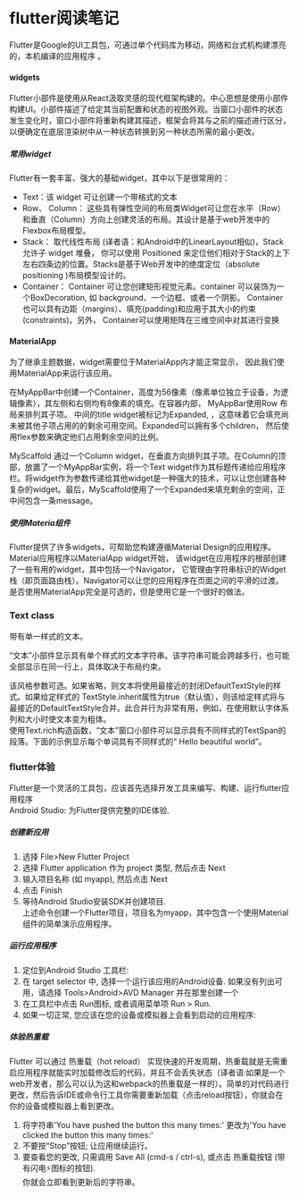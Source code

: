 # flutter阅读笔记  

Flutter是Google的UI工具包，可通过单个代码库为移动，网络和台式机构建漂亮的，本机编译的应用程序 。  

#### widgets  
Flutter小部件是使用从React汲取灵感的现代框架构建的。中心思想是使用小部件构建UI。小部件描述了给定其当前配置和状态的视图外观。当窗口小部件的状态发生变化时，窗口小部件将重新构建其描述，框架会将其与之前的描述进行区分，以便确定在底层渲染树中从一种状态转换到另一种状态所需的最小更改。  

##### 常用widget  
Flutter有一套丰富、强大的基础widget，其中以下是很常用的：  
* Text：该 widget 可让创建一个带格式的文本  
* Row、 Column： 这些具有弹性空间的布局类Widget可让您在水平（Row）和垂直（Column）方向上创建灵活的布局。其设计是基于web开发中的Flexbox布局模型。  
* Stack： 取代线性布局 (译者语：和Android中的LinearLayout相似)，Stack允许子 widget 堆叠， 你可以使用 Positioned 来定位他们相对于Stack的上下左右四条边的位置。Stacks是基于Web开发中的绝度定位（absolute positioning )布局模型设计的。  
* Container： Container 可让您创建矩形视觉元素。container 可以装饰为一个BoxDecoration, 如 background、一个边框、或者一个阴影。 Container 也可以具有边距（margins）、填充(padding)和应用于其大小的约束(constraints)。另外， Container可以使用矩阵在三维空间中对其进行变换  

#### MaterialApp

为了继承主题数据，widget需要位于MaterialApp内才能正常显示， 因此我们使用MaterialApp来运行该应用。

在MyAppBar中创建一个Container，高度为56像素（像素单位独立于设备，为逻辑像素），其左侧和右侧均有8像素的填充。在容器内部， MyAppBar使用Row 布局来排列其子项。 中间的title widget被标记为Expanded, ，这意味着它会填充尚未被其他子项占用的的剩余可用空间。Expanded可以拥有多个children， 然后使用flex参数来确定他们占用剩余空间的比例。

MyScaffold 通过一个Column widget，在垂直方向排列其子项。在Column的顶部，放置了一个MyAppBar实例，将一个Text widget作为其标题传递给应用程序栏。将widget作为参数传递给其他widget是一种强大的技术，可以让您创建各种复杂的widget。最后，MyScaffold使用了一个Expanded来填充剩余的空间，正中间包含一条message。

##### 使用Materia组件  
Flutter提供了许多widgets，可帮助您构建遵循Material Design的应用程序。Material应用程序以MaterialApp widget开始， 该widget在应用程序的根部创建了一些有用的widget，其中包括一个Navigator， 它管理由字符串标识的Widget栈（即页面路由栈）。Navigator可以让您的应用程序在页面之间的平滑的过渡。 是否使用MaterialApp完全是可选的，但是使用它是一个很好的做法。

### Text class  
带有单一样式的文本。

“文本”小部件显示具有单个样式的文本字符串。该字符串可能会跨越多行，也可能全部显示在同一行上，具体取决于布局约束。

该风格参数可选。如果省略，则文本将使用最接近的封闭DefaultTextStyle的样式。如果给定样式的 TextStyle.inherit属性为true（默认值），则该给定样式将与最接近的DefaultTextStyle合并。此合并行为非常有用，例如，在使用默认字体系列和大小时使文本变为粗体。  
使用Text.rich构造函数，“文本”窗口小部件可以显示具有不同样式的TextSpan的段落。下面的示例显示每个单词具有不同样式的“ Hello beautiful world”。  

### flutter体验

Flutter是一个灵活的工具包，应该首先选择开发工具来编写、构建、运行flutter应用程序  
Android Studio: 为Flutter提供完整的IDE体验.  

##### 创建新应用  
1. 选择 File>New Flutter Project  
2. 选择 Flutter application 作为 project 类型, 然后点击 Next  
3. 输入项目名称 (如 myapp), 然后点击 Next  
4. 点击 Finish  
5. 等待Android Studio安装SDK并创建项目.  
上述命令创建一个Flutter项目，项目名为myapp，其中包含一个使用Material 组件的简单演示应用程序。  

##### 运行应用程序  
1. 定位到Android Studio 工具栏:  
2. 在 target selector 中, 选择一个运行该应用的Android设备. 如果没有列出可用，请选择 Tools>Android>AVD Manager 并在那里创建一个  
3. 在工具栏中点击 Run图标, 或者调用菜单项 Run > Run.  
4. 如果一切正常, 您应该在您的设备或模拟器上会看到启动的应用程序:  

##### 体验热重载

Flutter 可以通过 热重载（hot reload） 实现快速的开发周期，热重载就是无需重启应用程序就能实时加载修改后的代码，并且不会丢失状态（译者语:如果是一个web开发者，那么可以认为这和webpack的热重载是一样的）。简单的对代码进行更改，然后告诉IDE或命令行工具你需要重新加载（点击reload按钮），你就会在你的设备或模拟器上看到更改。  
1. 将字符串'You have pushed the button this many times:' 更改为'You have clicked the button this many times:'  
2. 不要按“Stop”按钮; 让应用继续运行。  
3. 要查看您的更改, 只需调用 Save All (cmd-s / ctrl-s), 或点击 热重载按钮 (带有闪电⚡️图标的按钮).  
你就会立即看到更新后的字符串。  
